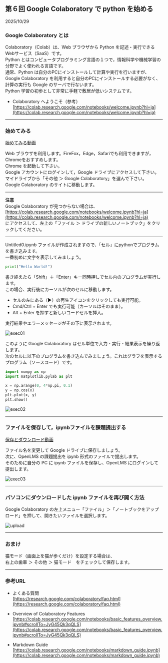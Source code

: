 ## 第６回 Google Colaboratory で python を始める
2025/10/29

### Google Colaboratory とは
Colaboratory（Colab）は、Web ブラウザから Python を記述・実行できるWebサービス（SaaS）です。  
Python とはコンピュータプログラミング言語の１つで，情報科学や機械学習の分野でよく使われる言語です。  
通常、Python は自分のPCにインストールして計算や実行を行いますが、Google Colaboratory を利用すると自分のPCにインストールする必要がなく、計算の実行も Google のサーバで行ないます。  
Python 学習の初歩として非常に手軽で敷居が低いシステムです。

- Colaboratory へようこそ（参考）  
  [https://colab.research.google.com/notebooks/welcome.ipynb?hl=ja](https://colab.research.google.com/notebooks/welcome.ipynb?hl=ja)

---

### 始めてみる
[始めてみる動画](../media/2020-10-30_start_gc.mp4)

Web ブラウザを利用します。FireFox，Edge，Safariでも利用できますが，Chromeをおすすめします。  
Chrome を起動して下さい。  
Google アカウントにログインして，Google ドライブにアクセスして下さい。  
マイドライブから「その他 ＞ Google Colaboratory」を選んで下さい。  
Google Colaboratory のサイトに移動します。

---

**注意**  
Google Colaboratory が見つからない場合は、  
[https://colab.research.google.com/notebooks/welcome.ipynb?hl=ja](https://colab.research.google.com/notebooks/welcome.ipynb?hl=ja)  
にアクセスして、左上の「ファイル ＞ ドライブの新しいノートブック」をクリックしてください。

---

Untitled0.ipynb ファイルが作成されますので、「セル」にpythonでプログラムを書き込みます。  
一番初めに文字を表示してみましょう。

```python
print("Hello World!")
```

書き終えたら「Shift」＋「Enter」キー同時押しでセル内のプログラムが実行します。  
この場合、実行後にカーソルが次のセルに移動します。

- セルの左にある（▶）の再生アイコンをクリックしても実行可能。  
- Cmd/Ctrl + Enter でも実行可能（カーソルはそのまま）。  
- Alt + Enter を押すと新しいコードセルを挿入。

実行結果やエラーメッセージがその下に表示されます。

![exec01](../media/2020-10-30_01.png)

このように Google Colaboratory はセル単位で入力・実行・結果表示を繰り返します。  
次のセルに以下のプログラムを書き込んでみましょう。これはグラフを表示するプログラム（ソースコード）です。

```python
import numpy as np
import matplotlib.pylab as plt

x = np.arange(0, 4*np.pi, 0.1)
y = np.cos(x)
plt.plot(x, y)
plt.show()
```

![exec02](../media/2020-10-30_02.png)

---

### ファイルを保存して，ipynbファイルを課題提出する
[保存とダウンロード動画](../media/2020-10-30_file_save_ipynb.mp4)

ファイル名を変更して Google ドライブに保存しましょう。  
次に、OpenLMS の課題提出を ipynb 形式のファイルで提出します。  
そのために自分の PC に ipynb ファイルを保存し、OpenLMS にログインして提出します。

![exec03](../media/2020-10-30_03.png)

---

### パソコンにダウンロードした ipynb ファイルを再び開く方法
Google Colaboratory の左上メニュー「ファイル」＞「ノートブックをアップロード」を押して、開きたいファイルを選択します。

![upload](../media/2020-12-03_01.png)

---

### おまけ
猫モード（画面上を猫が歩くだけ）を設定する場合は、  
右上の歯車 ＞ その他 ＞ 猫モード　をチェックして保存します。

---

### 参考URL
- よくある質問  
  [https://research.google.com/colaboratory/faq.html](https://research.google.com/colaboratory/faq.html)

- Overview of Colaboratory Features  
  [https://colab.research.google.com/notebooks/basic_features_overview.ipynb#scrollTo=JyG45Qk3qQLS](https://colab.research.google.com/notebooks/basic_features_overview.ipynb#scrollTo=JyG45Qk3qQLS)

- Markdown Guide  
  [https://colab.research.google.com/notebooks/markdown_guide.ipynb](https://colab.research.google.com/notebooks/markdown_guide.ipynb)
